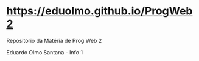 # https://eduolmo.github.io/ProgWeb2
Repositório da Matéria de Prog Web 2 

Eduardo Olmo Santana - Info 1
